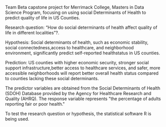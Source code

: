 Team Beta capstone project for Merrimack College, Masters in Data Science Program, focusing on using social Determinants of Health to predict quality of life in US Counties.

Research question: “How do social determinants of health affect quality of life in different localities”?.

Hypothesis: Social determinants of health, such as economic stability, social connectedness,access to healthcare, and neighborhood environment, significantly predict self-reported healthstatus in US counties.

Prediction: US counties with higher economic security, stronger social support infrastructure,better access to healthcare services, and safer, more accessible neighborhoods will report better overall health status compared to counties lacking these social determinants.

The predictor variables are obtained from the Social Determinants of Health (SDOH) Database provided by the Agency for Healthcare Research and Quality (AHRQ). 
The response variable represents "the percentage of adults reporting fair or poor health."

To test the research question or hypothesis, the statistical software R is being used. 
